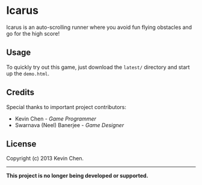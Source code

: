 Icarus
=====================
Icarus is an auto-scrolling runner where you avoid fun flying obstacles and go for the high score!

Usage
--------------

To quickly try out this game, just download the `latest/` directory and start up the `demo.html`.

Credits
-------------

Special thanks to important project contributors:
+ Kevin Chen - *Game Programmer*
+ Swarnava (Neel) Banerjee - *Game Designer*


License
-------------
Copyright (c) 2013 Kevin Chen.

_______________
**This project is no longer being developed or supported.**
